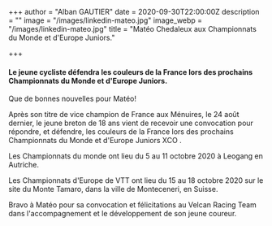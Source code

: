 +++
author = "Alban GAUTIER"
date = 2020-09-30T22:00:00Z
description = ""
image = "/images/linkedin-mateo.jpg"
image_webp = "/images/linkedin-mateo.jpg"
title = "Matéo Chedaleux aux Championnats du Monde et d'Europe Juniors."

+++
#### Le jeune cycliste défendra les couleurs de la France lors des prochains Championnats du Monde et d'Europe Juniors.

Que de bonnes nouvelles pour Matéo!

Après son titre de vice champion de France aux Ménuires, le 24 août dernier, le jeune breton de 18 ans vient de recevoir une convocation pour répondre, et défendre, les couleurs de la France lors des prochains Championnats du Monde et d'Europe Juniors XCO .

Les Championnats du monde ont lieu du 5 au 11 octobre 2020 à Leogang en Autriche.

Les Championnats d'Europe de VTT ont lieu du 15 au 18 octobre 2020 sur le site du Monte Tamaro, dans la ville de Monteceneri, en Suisse.

Bravo à Matéo pour sa convocation et félicitations au Velcan Racing Team dans l'accompagnement et le développement de son jeune coureur.